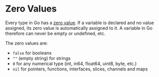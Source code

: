 # Zero Values

Every type in Go has a [zero value](https://golang.org/ref/spec#The_zero_value).
If a variable is declared and no value assigned, its zero value is automatically assigned to it.
A variable in Go therefore can never be empty or undefined, etc.

The zero values are:
- `false` for booleans
- `""` (empty string) for strings
- `0` for any numerical type (int, in64, float64, uint8, byte, etc.)
- `nil` for pointers, functions, interfaces, slices, channels and maps
